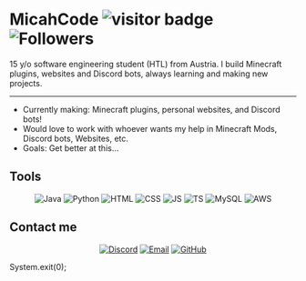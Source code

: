 # MicahCode <img src="https://visitor-badge.laobi.icu/badge?page_id=MicahXX.MicahXX" alt="visitor badge" /> <img alt="Followers" src="https://img.shields.io/github/followers/MicahXX?label=Follow&style=social" />
15 y/o software engineering student (HTL) from Austria. I build Minecraft plugins, websites and Discord bots, always learning and making new projects.

---

- Currently making: Minecraft plugins, personal websites, and Discord bots!
- Would love to work with whoever wants my help in Minecraft Mods, Discord bots, Websites, etc.
- Goals: Get better at this...

## Tools

<p align="center">
  <img alt="Java" src="https://img.shields.io/badge/Java-ED8B00?style=for-the-badge&logo=java&logoColor=white" />
  <img alt="Python" src="https://img.shields.io/badge/Python-3776AB?style=for-the-badge&logo=python&logoColor=white" />
  <img alt="HTML" src="https://img.shields.io/badge/HTML-E34F26?style=for-the-badge&logo=html5&logoColor=white" />
  <img alt="CSS" src="https://img.shields.io/badge/CSS-1572B6?style=for-the-badge&logo=css3&logoColor=white" />
  <img alt="JS" src="https://img.shields.io/badge/JS-F7DF1E?style=for-the-badge&logo=javascript&logoColor=black" />
  <img alt="TS" src="https://img.shields.io/badge/TS-3178C6?style=for-the-badge&logo=typescript&logoColor=white" />
  <img alt="MySQL" src="https://img.shields.io/badge/MySQL-4479A1?style=for-the-badge&logo=mysql&logoColor=white" />
  <img alt="AWS" src="https://img.shields.io/badge/AWS-232F3E?style=for-the-badge&logo=amazon-aws&logoColor=white" />
</p>

## Contact me
<p align="center">
  <a href="https://discord.com/users/"><img alt="Discord" src="https://img.shields.io/badge/discord-micahcode-5865F2?style=flat&logo=discord" /></a>
  <a href="mailto:shirogg10@gmail.com"><img alt="Email" src="https://img.shields.io/badge/email-shirogg10%40gmail.com-D14836?style=flat&logo=gmail" /></a>
  <a href="https://github.com/MicahXX"><img alt="GitHub" src="https://img.shields.io/badge/github-MicahXX-181717?style=flat&logo=github" /></a>
</p>

System.exit(0);

